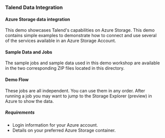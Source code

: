 ### Talend Data Integration

#### Azure Storage data integration

This demo showcases Talend's capabilities on Azure Storage. This demo contains simple examples to demonstrate how to connect and use several of the services available in an Azure Storage Account.

#### Sample Data and Jobs

The sample jobs and sample data used in this demo workshop are available in the two corresponding ZIP files located in this directory.

#### Demo Flow

These jobs are all independent. You can use them in any order.
After running a job you may want to jump to the Storage Explorer (preview) in Azure to show the data.

##### Requirements

- Login information for your Azure account.
- Details on your preferred Azure Storage container.

